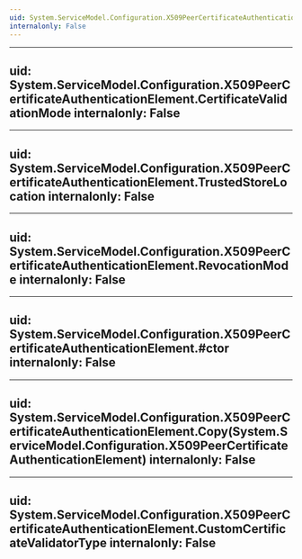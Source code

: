 ```yaml
---
uid: System.ServiceModel.Configuration.X509PeerCertificateAuthenticationElement
internalonly: False
---
```


---
uid: System.ServiceModel.Configuration.X509PeerCertificateAuthenticationElement.CertificateValidationMode
internalonly: False
---

---
uid: System.ServiceModel.Configuration.X509PeerCertificateAuthenticationElement.TrustedStoreLocation
internalonly: False
---

---
uid: System.ServiceModel.Configuration.X509PeerCertificateAuthenticationElement.RevocationMode
internalonly: False
---

---
uid: System.ServiceModel.Configuration.X509PeerCertificateAuthenticationElement.#ctor
internalonly: False
---

---
uid: System.ServiceModel.Configuration.X509PeerCertificateAuthenticationElement.Copy(System.ServiceModel.Configuration.X509PeerCertificateAuthenticationElement)
internalonly: False
---

---
uid: System.ServiceModel.Configuration.X509PeerCertificateAuthenticationElement.CustomCertificateValidatorType
internalonly: False
---
